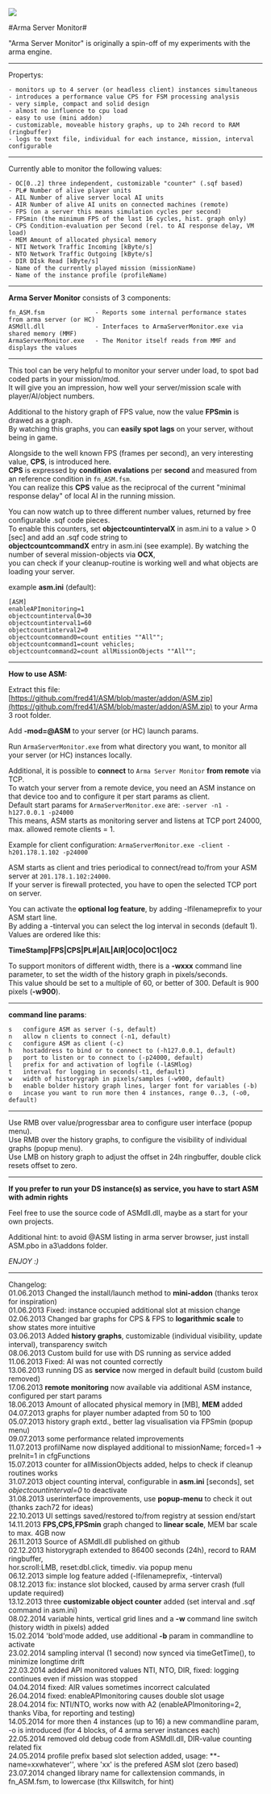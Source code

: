 ![](picture/ASM.png)

#Arma Server Monitor#

"Arma Server Monitor" is originally a spin-off of my experiments with the arma engine.

----------

Propertys:

	- monitors up to 4 server (or headless client) instances simultaneous 
	- introduces a performance value CPS for FSM processing analysis
	- very simple, compact and solid design
	- almost no influence to cpu load
	- easy to use (mini addon)
	- customizable, moveable history graphs, up to 24h record to RAM (ringbuffer)
	- logs to text file, individual for each instance, mission, interval configurable  	

----------

Currently able to monitor the following values:

	- OC[0..2] three independent, customizable "counter" (.sqf based)  
	- PL# Number of alive player units
	- AIL Number of alive server local AI units
	- AIR Number of alive AI units on connected machines (remote)
	- FPS (on a server this means simulation cycles per second)
	- FPSmin (the minimum FPS of the last 16 cycles, hist. graph only)
	- CPS Condition-evaluation per Second (rel. to AI response delay, VM load)
	- MEM Amount of allocated physical memory
	- NTI Network Traffic Incoming [kByte/s]
	- NTO Network Traffic Outgoing [kByte/s]
	- DIR DIsk Read [kByte/s]
	- Name of the currently played mission (missionName)
	- Name of the instance profile (profileName)

----------

**Arma Server Monitor** consists of 3 components:

	fn_ASM.fsm 				- Reports some internal performance states from arma server (or HC)
	ASMdll.dll 				- Interfaces to ArmaServerMonitor.exe via shared memory (MMF)
	ArmaServerMonitor.exe 	- The Monitor itself reads from MMF and displays the values
	
-------

This tool can be very helpful to monitor your server under load, to spot bad coded parts in your mission/mod.    
It will give you an impression, how well your server/mission scale with player/AI/object numbers.

Additional to the history graph of FPS value, now the value **FPSmin** is drawed as a graph.   
By watching this graphs, you can **easily spot lags** on your server, without being in game.

Alongside to the well known FPS (frames per second), an very interesting value, **CPS**, is introduced here.    
**CPS** is expressed by **condition** **evalations** per **second** and measured from an reference condition in `fn_ASM.fsm`.    
You can realize this **CPS** value as the reciprocal of the current "minimal response delay" of local AI in the running mission.    

You can now watch up to three different number values, returned by free configurable .sqf code pieces.   
To enable this counters, set **objectcountintervalX** in asm.ini to a value > 0 [sec] and add an .sqf code string to     
**objectcountcommandX** entry in asm.ini (see example). By watching the number of several mission-objects via **OCX**,    
you can check if your cleanup-routine is working well and what objects are loading your server.     

example **asm.ini** (default):

    [ASM]
    enableAPImonitoring=1
    objectcountinterval0=30
    objectcountinterval1=60
    objectcountinterval2=0
    objectcountcommand0=count entities ""All"";
    objectcountcommand1=count vehicles;
    objectcountcommand2=count allMissionObjects ""All"";

----------

**How to use ASM:**

Extract this file: [https://github.com/fred41/ASM/blob/master/addon/ASM.zip](https://github.com/fred41/ASM/blob/master/addon/ASM.zip)    to your Arma 3 root folder.

Add **-mod=@ASM** to your server (or HC) launch params.     

Run `ArmaServerMonitor.exe` from what directory you want, to monitor all your server (or HC) instances locally.

Additional, it is possible to **connect** to `Arma Server Monitor` **from remote** via TCP.   
To watch your server from a remote device, you need an ASM instance on that device too and to configure it per start params as client.     
Default start params for `ArmaServerMonitor.exe` are: `-server -n1 -h127.0.0.1 -p24000`   
This means, ASM starts as monitoring server and listens at TCP port 24000, max. allowed remote clients = 1.

Example for client configuration: `ArmaServerMonitor.exe -client -h201.178.1.102 -p24000`

ASM starts as client and tries periodical to connect/read to/from your ASM  server at `201.178.1.102:24000`.   
If your server is firewall protected, you have to open the selected TCP port on server.

You can activate the **optional log feature**, by adding -lfilenameprefix to your ASM start line.   
By adding a -tinterval you can select the log interval in seconds (default 1).
Values are ordered like this:

**TimeStamp|FPS|CPS|PL#|AIL|AIR|OC0|OC1|OC2**

To support monitors of different width, there is a **-wxxx** command line parameter, to set the width of the history graph in pixels/seconds.     
This value should be set to a multiple of 60, or better of 300. Default is 900 pixels (**-w900**).   
   
---
**command line params**:    

	s   configure ASM as server (-s, default)
	n   allow n clients to connect (-n1, default)
	c   configure ASM as client (-c)
	h	hostaddress to bind or to connect to (-h127.0.0.1, default)	
	p	port to listen or to connect to (-p24000, default)
	l   prefix for and activation of logfile (-lASMlog)
	t   interval for logging in seconds(-t1, default)
	w	width of historygraph in pixels/samples (-w900, default)
	b	enable bolder history graph lines, larger font for variables (-b)
	o	incase you want to run more then 4 instances, range 0..3, (-o0, default)  

---

Use RMB over value/progressbar area to configure user interface (popup menu).   
Use RMB over the history graphs, to configure the visibility of individual graphs (popup menu).   
Use LMB on history graph to adjust the offset in 24h ringbuffer, double click resets offset to zero.   

---

**If you prefer to run your DS instance(s) as service, you have to start ASM with admin rights**     

Feel free to use the source code of ASMdll.dll, maybe as a start for your own projects.

Additional hint: to avoid @ASM listing in arma server browser, just install ASM.pbo in a3\addons folder.    

*ENJOY :)*     


---

Changelog:    
01.06.2013 Changed the install/launch method to **mini-addon** (thanks terox for inspiration)    
01.06.2013 Fixed: instance occupied additional slot at mission change    
02.06.2013 Changed bar graphs for CPS & FPS to **logarithmic scale** to show states more intuitive   
03.06.2013 Added **history graphs**, customizable (individual visibility, update interval), transparency switch    
08.06.2013 Custom build for use with DS running as service added   
11.06.2013 Fixed: AI was not counted correctly    
13.06.2013 running DS as **service** now merged in default build (custom build removed)    
17.06.2013 **remote monitoring** now available via additional ASM instance, configured per start params      
18.06.2013 Amount of allocated physical memory in [MB], **MEM** added      
04.07.2013 graphs for player number adapted from 50 to 100    
05.07.2013 history graph extd., better lag visualisation via FPSmin (popup menu)     
09.07.2013 some performance related improvements          
11.07.2013 profilName now displayed additional to missionName; forced=1 -> preInit=1 in cfgFunctions      
15.07.2013 counter for allMissionObjects added, helps to check if cleanup routines works                  
31.07.2013 object counting interval, configurable in **asm.ini** [seconds], set *objectcountinterval=0* to deactivate          
31.08.2013 userinterface improvements, use **popup-menu** to check it out (thanks zach72 for ideas)    
22.10.2013 UI settings saved/restored to/from registry at session end/start      
14.11.2013 **FPS,CPS,FPSmin** graph changed to **linear scale**, MEM bar scale to max. 4GB now    
26.11.2013 Source of ASMdll.dll published on github        
02.12.2013 historygraph extended to 86400 seconds (24h), record to RAM ringbuffer,   
hor.scroll:LMB, reset:dbl.click,   timediv. via popup menu     
06.12.2013 simple log feature added (-lfilenameprefix, -tinterval)   
08.12.2013 fix: instance slot blocked, caused by arma server crash (full update required)      
13.12.2013 three **customizable object counter** added (set interval and .sqf command in asm.ini)   
08.02.2014 variable hints, vertical grid lines and a **-w** command line switch (history width in pixels) added   
15.02.2014 'bold'mode added, use additional **-b** param in commandline to activate   
23.02.2014 sampling interval (1 second) now synced via timeGetTime(), to minimize longtime drift   
22.03.2014 added API monitored values NTI, NTO, DIR, fixed: logging continues even if mission was stopped     
04.04.2014 fixed: AIR values sometimes incorrect calculated     
26.04.2014 fixed: enableAPImonitoring causes double slot usage     
28.04.2014 fix: NTI/NTO, works now with A2 (enableAPImonitoring=2, thanks Viba, for reporting and testing)    
14.05.2014 for more then 4 instances (up to 16) a new commandline param, -o is introduced (for 4 blocks, of 4 arma server instances each)    
22.05.2014 removed old debug code from ASMdll.dll, DIR-value counting related fix    
24.05.2014 profile prefix based slot selection added, usage: **-name=xxwhatever'', where 'xx' is the prefered ASM slot (zero based)     
23.07.2014 changed library name for callextension commands, in fn_ASM.fsm, to lowercase (thx Killswitch, for hint)    


     
